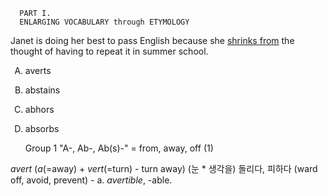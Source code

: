       PART I.
      ENLARGING VOCABULARY through ETYMOLOGY

<style type="text/css">
    ol { list-style-type: upper-alpha; }
</style>

 Janet is doing her best to pass English because she <ins>shrinks from</ins> the thought of having to repeat it in summer school.

1. averts
2. abstains
3. abhors
4. absorbs

      Group 1 "A-, Ab-, Ab(s)-" = from, away, off (1)
      
*avert* (*a*(=away) + *vert*(=turn) - turn away)
  (눈 * 생각을) 돌리다, 피하다 (ward off, avoid, prevent) - a. *avertible*, -able.